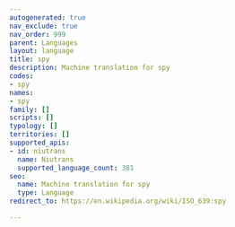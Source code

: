 ```yaml
---
autogenerated: true
nav_exclude: true
nav_order: 999
parent: Languages
layout: language
title: spy
description: Machine translation for spy
codes:
- spy
names:
- spy
family: []
scripts: []
typology: []
territories: []
supported_apis:
- id: niutrans
  name: Niutrans
  supported_language_count: 381
seo:
  name: Machine translation for spy
  type: Language
redirect_to: https://en.wikipedia.org/wiki/ISO_639:spy

---
```


